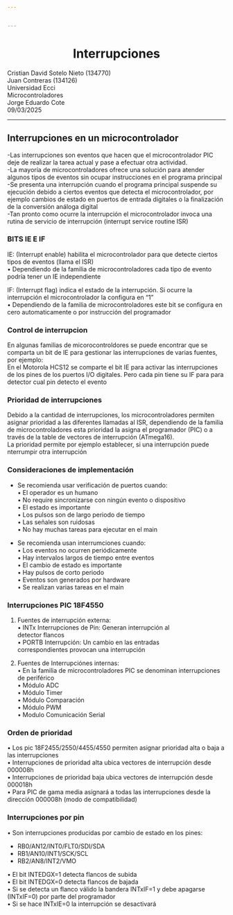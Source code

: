 ```yaml
---


---
```


<h1 id="div-aligncenterinterrupcionesdiv"><div align="center">Interrupciones</div></h1>
<p>Cristian David Sotelo Nieto (134770)<br>
Juan Contreras (134126)<br>
Universidad Ecci<br>
Microcontroladores<br>
Jorge Eduardo Cote<br>
09/03/2025</p>
<hr>
<h2 id="interrupciones-en-un-microcontrolador">Interrupciones en un microcontrolador</h2>
<p>-Las interrupciones son eventos que hacen que el microcontrolador PIC deje de realizar la tarea actual y pase a efectuar otra actividad.<br>
-La mayoría de microcontroladores ofrece una solución para atender algunos tipos de eventos sin ocupar instrucciones en el programa principal<br>
-Se presenta una interrupción cuando el programa principal suspende su ejecución debido a ciertos eventos que detecta el microcontrolador, por ejemplo cambios de estado en puertos de entrada digitales o la finalización de la conversión análoga digital<br>
-Tan pronto como ocurre la interrupción el microcontrolador invoca una rutina de servicio de interrupción (interrupt service routine ISR)</p>
<h3 id="bits-ie-e-if">BITS IE E IF</h3>
<p>IE: (Interrupt enable) habilita el microcontrolador para que detecte ciertos tipos de eventos (llama el ISR)<br>
• Dependiendo de la familia de microcontroladores cada tipo de evento podría tener un IE independiente</p>
<p>IF: (Interrupt flag) indica el estado de la interrupción. Si ocurre la interrupción el microcontrolador la configura en “1”<br>
• Dependiendo de la familia de microcontroladores este bit se configura en cero automaticamente o por instrucción del programador</p>
<h3 id="control-de-interrupcion">Control de interrupcion</h3>
<p>En algunas familias de micorocontroldores se puede encontrar que se comparta un bit de IE para gestionar las interrupciones de varias fuentes, por ejemplo:<br>
En el Motorola HCS12 se comparte el bit IE para activar las interrupciones de los pines de los puertos I/O digitales. Pero cada pin tiene su IF para para detector cual pin detecto el evento</p>
<h3 id="prioridad-de-interrupciones">Prioridad de interrupciones</h3>
<p>Debido a la cantidad de interrupciones, los microcontroladores permiten asignar prioridad a las diferentes llamadas al ISR, dependiendo de la familia de microcontroladores esta prioridad la asigna el programador (PIC) o a través de la table de vectores de interrupción (ATmega16).<br>
La prioridad permite por ejemplo establecer, si una interrupción puede nterrumpir otra interrupción</p>
<h3 id="consideraciones-de-implementación">Consideraciones de implementación</h3>
<ul>
<li>
<p>Se recomienda usar verificación de puertos cuando:<br>
• El operador es un humano<br>
• No require sincronizarse con ningún evento o dispositivo<br>
• El estado es importante<br>
• Los pulsos son de largo periodo de tiempo<br>
• Las señales son ruidosas<br>
• No hay muchas tareas para ejecutar en el main</p>
</li>
<li>
<p>Se recomienda usan interrumciones cuando:<br>
• Los eventos no ocurren periódicamente<br>
• Hay intervalos largos de tiempo entre eventos<br>
• El cambio de estado es importante<br>
• Hay pulsos de corto periodo<br>
• Eventos son generados por hardware<br>
• Se realizan varias tareas en el main</p>
</li>
</ul>
<h3 id="interrupciones-pic-18f4550">Interrupciones PIC 18F4550</h3>
<ol>
<li>
<p>Fuentes de interrupción externa:<br>
• INTx Interrupciones de Pin: Generan interrupción al<br>
detector flancos<br>
• PORTB Interrupción: Un cambio en las entradas<br>
correspondientes provocan una interrupción</p>
</li>
<li>
<p>Fuentes de Interrupciónes internas:<br>
• En la familia de microcontroladores PIC se denominan interrupciones de periférico<br>
• Módulo ADC<br>
• Módulo Timer<br>
• Módulo Comparación<br>
• Módulo PWM<br>
• Modulo Comunicación Serial</p>
</li>
</ol>
<h3 id="orden-de-prioridad">Orden de prioridad</h3>
<p>• Los pic 18F2455/2550/4455/4550 permiten asignar prioridad alta o baja a las interrupciones<br>
• Interrupciones de prioridad alta ubica vectores de interrupción desde 000008h<br>
• Interrupciones de prioridad baja ubica vectores de interrupción desde 000018h<br>
• Para PIC de gama media asignará a todas las interrupciones desde la dirección 000008h (modo de compatibilidad)</p>
<h3 id="interrupciones-por-pin">Interrupciones por pin</h3>
<p>• Son interrupciones producidas por cambio de estado en los pines:</p>
<ul>
<li>RB0/AN12/INT0/FLT0/SDI/SDA</li>
<li>RB1/AN10/INT1/SCK/SCL</li>
<li>RB2/AN8/INT2/VMO</li>
</ul>
<p>• El bit INTEDGX=1 detecta flancos de subida<br>
• El bit INTEDGX=0 detecta flancos de bajada<br>
• Si se detecta un flanco válido la bandera INTxIF=1 y debe apagarse (INTxIF=0) por parte del programador<br>
• Si se hace INTxIE=0 la interrupción se desactivará</p>

